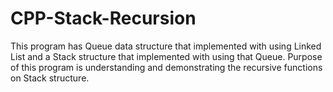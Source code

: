 # CPP-Stack-Recursion
This program has Queue data structure that implemented with using Linked List and a Stack structure that implemented with using that Queue.
Purpose of this program is understanding and demonstrating the recursive functions on Stack structure.
